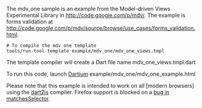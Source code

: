 The mdv_one sample is an example from the Model-driven Views Experimental Library in
http://code.google.com/p/mdv/.  The example is forms validation at
http://code.google.com/p/mdv/source/browse/use_cases/forms_validation.html.

    # To compile the mdv one template
    tools/run-tool template example/mdv_one/mdv_one_views.tmpl

The template compiler will create a Dart file name mdv_one_views.tmpl.dart

To run this code, launch [Dartium][] example/mdv_one/mdv_one_example.html

Please note that this example is intended to work on all [modern browsers] using
the [dart2js][] compiler. Firefox support is blocked on a
[bug in matchesSelector](http://dartbug.com/4401).

[Dartium]: http://www.dartlang.org/dartium/
[dart2js]: http://www.dartlang.org/docs/dart2js/
[m]: http://www.dartlang.org/support/faq.html#what-browsers-supported
